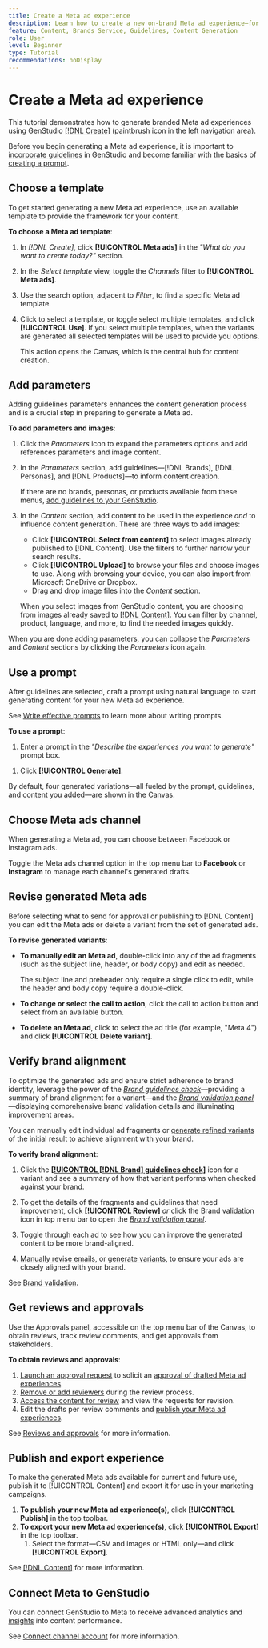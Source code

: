 ```yaml
---
title: Create a Meta ad experience
description: Learn how to create a new on-brand Meta ad experience—for Facebook or Instagram—with generative AI.
feature: Content, Brands Service, Guidelines, Content Generation
role: User
level: Beginner
type: Tutorial
recommendations: noDisplay
---
```


# Create a Meta ad experience

This tutorial demonstrates how to generate branded Meta ad experiences using GenStudio [[!DNL Create]](/help/user-guide/create/overview.md) (paintbrush icon in the left navigation area).

Before you begin generating a Meta ad experience, it is important to [incorporate guidelines](/help/user-guide/guidelines/add-guidelines.md) in GenStudio and become familiar with the basics of [creating a prompt](/help/user-guide/effective-prompts.md).

## Choose a template

To get started generating a new Meta ad experience, use an available template to provide the framework for your content.

**To choose a Meta ad template**:

1. In _[!DNL Create]_, click **[!UICONTROL Meta ads]** in the _"What do you want to create today?"_ section.
1. In the _Select template_ view, toggle the _Channels_ filter to **[!UICONTROL Meta ads]**.
1. Use the search option, adjacent to _Filter_, to find a specific Meta ad template.
1. Click to select a template, or toggle select multiple templates, and click **[!UICONTROL Use]**. If you select multiple templates, when the variants are generated all selected templates will be used to provide you options.

   This action opens the Canvas, which is the central hub for content creation.

## Add parameters

Adding guidelines parameters enhances the content generation process and is a crucial step in preparing to generate a Meta ad.

**To add parameters and images**:

1. Click the _Parameters_ icon to expand the parameters options and add references parameters and image content.
1. In the _Parameters_ section, add guidelines—[!DNL Brands], [!DNL Personas], and [!DNL Products]—to inform content creation.

   If there are no brands, personas, or products available from these menus, [add guidelines to your GenStudio](/help/user-guide/guidelines/add-guidelines.md).

1. In the _Content_ section, add content to be used in the experience *and* to influence content generation. There are three ways to add images:
   * Click **[!UICONTROL Select from content]** to select images already published to [!DNL Content]. Use the filters to further narrow your search results.
   * Click **[!UICONTROL Upload]** to browse your files and choose images to use. Along with browsing your device, you can also import from Microsoft OneDrive or Dropbox.
   * Drag and drop image files into the _Content_ section.

   When you select images from GenStudio content, you are choosing from images already saved to [[!DNL Content]](/help/user-guide/content/overview.md). You can filter by channel, product, language, and more, to find the needed images quickly.

When you are done adding parameters, you can collapse the *Parameters* and *Content* sections by clicking the _Parameters_ icon again.

## Use a prompt

After guidelines are selected, craft a prompt using natural language to start generating content for your new Meta ad experience.

See [Write effective prompts](/help/user-guide/effective-prompts.md) to learn more about writing prompts.

**To use a prompt**:

1. Enter a prompt in the _"Describe the experiences you want to generate"_ prompt box.
   <!-- If the prompt box is not visible, click **[!UICONTROL Open to prompt]** to expand it. -->

<!-- 1. Optionally, click one of the prompt suggestions visible just above the prompt text box. Clicking a suggestion auto-fills the suggested prompt in the prompt box. -->
1. Click **[!UICONTROL Generate]**.

By default, four generated variations—all fueled by the prompt, guidelines, and content you added—are shown in the Canvas.

## Choose Meta ads channel

When generating a Meta ad, you can choose between Facebook or Instagram ads.

Toggle the Meta ads channel option in the top menu bar to **Facebook** or **Instagram** to manage each channel's generated drafts.

## Revise generated Meta ads

Before selecting what to send for approval or publishing to [!DNL Content] you can edit the Meta ads or delete a variant from the set of generated ads.

**To revise generated variants**:

* **To manually edit an Meta ad**, double-click into any of the ad fragments (such as the subject line, header, or body copy) and edit as needed.

   The subject line and preheader only require a single click to edit, while the header and body copy require a double-click.

* **To change or select the call to action**, click the call to action button and select from an available button.
* **To delete an Meta ad**, click to select the ad title (for example, "Meta 4") and click **[!UICONTROL Delete variant]**.

## Verify brand alignment

To optimize the generated ads and ensure strict adherence to brand identity, leverage the power of the [_Brand guidelines check_](/help/user-guide/guidelines/brand-validation.md#brand-guidelines-check)—providing a summary of brand alignment for a variant—and the [_Brand validation panel_](/help/user-guide/guidelines/brand-validation.md#brand-validation-panel)—displaying comprehensive brand validation details and illuminating improvement areas.

You can manually edit individual ad fragments or [generate refined variants](/help/user-guide/create/generate-variants.md) of the initial result to achieve alignment with your brand.

**To verify brand alignment**:

1. Click the [**[!UICONTROL [!DNL Brand] guidelines check]**](/help/user-guide/guidelines/brand-validation.md#brand-guidelines-check) icon for a variant and see a summary of how that variant performs when checked against your brand.
1. To get the details of the fragments and guidelines that need improvement, click **[!UICONTROL Review]** _or_ click the Brand validation icon in top menu bar to open the [_Brand validation panel_](/help/user-guide/guidelines/brand-validation.md#brand-validation-panel).

1. Toggle through each ad to see how you can improve the generated content to be more brand-aligned.
1. [Manually revise emails](#revise-generated-emails), or [generate variants](/help/user-guide/create/generate-variants.md), to ensure your ads are closely aligned with your brand.

See [Brand validation](/help/user-guide/guidelines/brand-validation.md).

## Get reviews and approvals

Use the Approvals panel, accessible on the top menu bar of the Canvas, to obtain reviews, track review comments, and get approvals from stakeholders.

**To obtain reviews and approvals**:

1. [Launch an approval request](/help/user-guide/approvals/request-review.md) to solicit an [approval of drafted Meta ad experiences](/help/user-guide/approvals/approve-content.md).
1. [Remove or add reviewers](/help/user-guide/approvals/review-and-edit.md#manage-approvals) during the review process.
1. [Access the content for review](/help/user-guide/approvals/review-and-edit.md#access-content-for-review) and view the requests for revision.
1. Edit the drafts per review comments and [publish your Meta ad experiences](#publish-and-export-experience).

See [Reviews and approvals](/help/user-guide/approvals/overview.md) for more information.

## Publish and export experience

To make the generated Meta ads available for current and future use, publish it to [!UICONTROL Content] and export it for use in your marketing campaigns.

1. **To publish your new Meta ad experience(s)**, click **[!UICONTROL Publish]** in the top toolbar.
1. **To export your new Meta ad experience(s)**, click **[!UICONTROL Export]** in the top toolbar.
   1. Select the format—CSV and images or HTML only—and click **[!UICONTROL Export]**.

See [[!DNL Content]](/help/user-guide/content/overview.md#search-and-find-approved-content) for more information.

## Connect Meta to GenStudio

You can connect GenStudio to Meta to receive advanced analytics and [insights](/help/user-guide/insights/overview.md) into content performance.

See [Connect channel account](/help/user-guide/insights/connect-channel.md) for more information.
